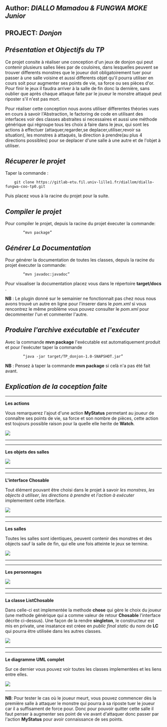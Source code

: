 **Author**: *DIALLO Mamadou & FUNGWA MOKE Junior*
-------------------------------------------------

**PROJECT**: *Donjon*
---------------------

*Présentation et Objectifs du TP*
---------------------------------

Ce projet consite à réaliser une conception d'un jeux de donjon qui peut contenir plusieurs salles liées par de couloires, dans lesquelles peuvent se trouver differents monstres que le joueur doit obligatoirement tuer pour passer à une salle voisine et aussi differents objet qu'il pourra utiliser en cours soit pour augmenter ses points de vie, sa force ou ses pièces d'or. Pour finir le jeux il faudra arriver à la salle de fin donc la dernière, sans  oublier que après chaque attaque faite par le joueur le monstre attaqué peut riposter s'il n'est pas mort.

Pour réaliser cette conception nous avons utiliser differentes théories vues en cours à savoir l'Abstraction, le factoring de code en utilisant des interfaces voir des classes abstraites si necessaires et aussi une méthode générique qui régroupe tous les choix à faire dans le jeux, qui sont les actions à effectuer (attaquer,regarder,se deplacer,utiliser,revoir sa situation), les monstres à attaqués, la direction à prendre(au plus 4 directions possibles) pour se deplacer d'une salle à une autre et de l'objet à utiliser.

*Récuperer le projet*
---------------------

Taper la commande :
		 
		git clone https://gitlab-etu.fil.univ-lille1.fr/diallom/diallo-fungwa-coo-tp0.git
Puis placez vous à la racine du projet pour la suite.


*Compiler le projet*
--------------------


Pour  compiler le projet, depuis la racine du projet éxecuter la commande:
		
			“mvn package”



*Générer La Documentation*
--------------------------

Pour  générer la documentation  de toutes les classes, depuis la racine du projet éxecuter la commande:
		
			“mvn javadoc:javadoc”
Pour visualiser la documentation placez vous dans le répertoire **target/docs** .

**NB** : Le plugin donné sur le semainier ne fonctionnait pas chez nous nous avons trouvé un autre en ligne pour l'inserer dans le *pom.xml* si vous rencontrez le même problème vous pouvez consulter le *pom.xml* pour decommenter l'un et commenter l'autre.


*Produire l'archive exécutable et l'exécuter*
---------------------------------------------

Avec la commande **mvn package** l'exécutable est automatiquement produit et pour l'exécuter taper la commande 

			“java -jar target/TP_donjon-1.0-SNAPSHOT.jar”

**NB** : Pensez à taper la commande **mvn package** si celà n'a pas été fait avant.


*Explication de la coception faite*
-----------------------------------

*************************************************************************************
**Les actions**

Vous remarquerez l'ajout d'une action **MyStatus** permetant au joueur de connaître ses points de vie, sa force et son nombre de pièces, cette action est toujours possible raison pour la quelle elle herite de **Watch**.

![](uml/UML_Actions.png)
*************************************************************************************

*************************************************************************************
**Les objets des salles**


![](uml/UML_Items.png)
*************************************************************************************

*************************************************************************************
**L'interface Chosable**

Tout élément pouvant être choisi dans le projet à savoir *les monstres*, *les objects à utiliser*, *les directions à prendre* et *l'action à exécuter* implementent cette interface.

![](uml/UML_Chosable.jpg)
*************************************************************************************

*************************************************************************************
**Les salles**

Toutes les salles sont identiques, peuvent contenir des monstres et des objects sauf la salle de fin, qui elle une fois atteinte le jeux se termine.

![](uml/UML_Room.png)
*************************************************************************************

*************************************************************************************
**Les personnages**

![](uml/UML_Character.png)
*************************************************************************************

*************************************************************************************
**La classe ListChosable**

Dans celle-ci est implementée la methode **chose** qui gère le choix du joueur (une methode générique qui a comme valeur de retour **Chosable** l'interface décrite ci-dessus).
Une façon de la rendre **singleton**, le constructeur est mis en private, une insatance est créee en *public final static* du nom de **LC** qui pourra être utilisée dans les autres classes.

![](uml/UML_ListChoser.png)
*************************************************************************************

*************************************************************************************
**Le diagramme UML complet**

Sur ce dernier vous pouvez voir toutes les classes implementées et les liens entre elles.

![](uml/UML_Complet.png)
*************************************************************************************


**NB**: Pour tester le cas où le joueur meurt, vous pouvez commencer dès la première salle à attaquer le monstre qui pourra à sa riposte tuer le joueur car il a suffisament de force pour. Donc pour pouvoir quitter cette salle il faut penser à augmenter ses point de vie avant d'attaquer donc passer par l'action **MyStatus** pour avoir connaissance de ses points.




